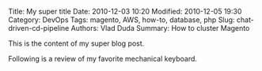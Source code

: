 Title: My super title
Date: 2010-12-03 10:20
Modified: 2010-12-05 19:30
Category: DevOps
Tags: magento, AWS, how-to, database, php
Slug: chat-driven-cd-pipeline
Authors: Vlad Duda
Summary: How to cluster Magento

This is the content of my super blog post.

Following is a review of my favorite mechanical keyboard.
